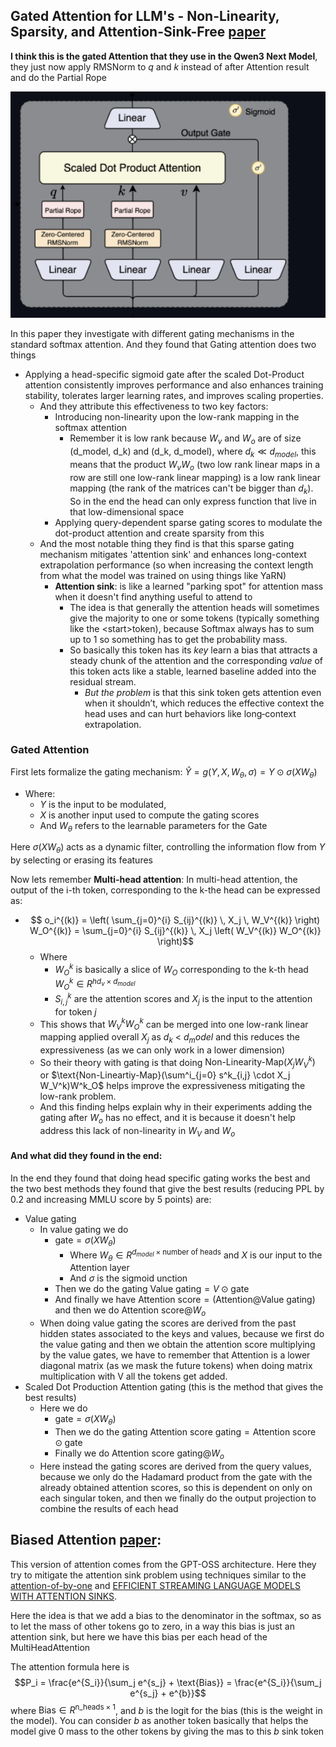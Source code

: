 ## Gated Attention for LLM's - Non-Linearity, Sparsity, and Attention-Sink-Free [paper](https://arxiv.org/abs/2505.06708)
**I think this is the gated Attention that they use in the Qwen3 Next Model**, they just now apply RMSNorm to $q$ and $k$ instead of after Attention result and do the Partial Rope

<img src="../images/Qwen3Next_gated_attention.png" width="600px"></img>

In this paper they investigate with different gating mechanisms in the standard softmax attention. And they found that Gating attention does two things
  - Applying a head-specific sigmoid gate after the scaled Dot-Product attention consistently improves performance and also enhances training stability, tolerates larger learning rates, and improves scaling properties.
	- And they attribute this effectiveness to two key factors:
		- Introducing non-linearity upon the low-rank mapping in the softmax attention
			- Remember it is low rank because $W_v$ and $W_o$ are of size (d_model, d_k) and (d_k, d_model), where $d_k \ll d_{model}$, this means that the product $W_vW_o$ (two low rank linear maps in a row are still one low-rank linear mapping) is a low rank linear mapping (the rank of the matrices can't be bigger than $d_k$). So in the end the head can only express function that live in that low-dimensional space
		- Applying query-dependent sparse gating scores to modulate the dot-product attention and create sparsity from this
	- And the most notable thing they find is that this sparse gating mechanism mitigates 'attention sink' and enhances long-context extrapolation performance (so when increasing the context length from what the model was trained on using things like YaRN)
		- **Attention sink**: is like a learned "parking spot" for attention mass when it doesn't find anything useful to attend to
			- The idea is that generally the attention heads will sometimes give the majority to one or some tokens (typically something like the \<start\>token), because Softmax always has to sum up to 1 so something has to get the probability mass.
			- So basically this token has its *key* learn a bias that attracts a steady chunk of the attention and the corresponding *value* of this token acts like a stable, learned baseline added into the residual stream.
				- *But the problem* is that this sink token gets attention even when it shouldn’t, which reduces the effective context the head uses and can hurt behaviors like long‑context extrapolation.

### Gated Attention

First lets formalize the gating mechanism:
 $\hat{Y} = g(Y, X, W_\theta, \sigma) = Y \odot \sigma(XW_\theta)$
- Where:
	- $Y$ is the input to be modulated,
	- $X$ is another input used to compute the gating scores
	- And $W_\theta$ refers to the learnable parameters for the Gate

Here $\sigma(XW_\theta)$ acts as a dynamic filter, controlling the information flow from $Y$ by selecting or erasing its features

Now lets remember **Multi-head attention**:
In multi-head attention, the output of the i-th token, corresponding to the k-the head can be expressed as:
- $$ o_i^{(k)} = \left( \sum_{j=0}^{i} S_{ij}^{(k)} \, X_j \, W_V^{(k)} \right) W_O^{(k)} = \sum_{j=0}^{i} S_{ij}^{(k)} \, X_j \left( W_V^{(k)} W_O^{(k)} \right)$$
  - Where
  	- $W_O^k$ is basically a slice of $W_O$ corresponding to the k-th head $W_O^k \in R^{hd_v \times d_{model}}$
  	- $S^k_{i,j}$ are the attention scores and $X_j$ is the input to the attention for token $j$
  - This shows that $W^k_V W^k_O$ can be merged into one low-rank linear mapping applied overall $X_j$ as $d_k$ < $d_model$ and this reduces the expressiveness (as we can only work in a lower dimension)
  - So their theory with gating is that doing $\text{Non-Linearity-Map}(X_jW_V^k)$ or $\text{Non-Lineartiy-Map}(\sum^i_{j=0} s^k_{i,j} \cdot X_j W_V^k)W^k_O$ helps improve the expressiveness mitigating the low-rank problem.
  - And this finding helps explain why in their experiments adding the gating after $W_o$ has no effect, and it is because it doesn't help address this lack of non-linearity in $W_V$ and $W_o$


#### And what did they found in the end:
In the end they found that doing head specific gating works the best and the two best methods they found that give the best results (reducing PPL by 0.2 and increasing MMLU score by 5 points) are:
- Value gating
  - In value gating we do
    - $\text{gate} = \sigma(XW_\theta)$
      - Where $W_\theta \in R^{d_{model} \times \text{number of heads}}$ and $X$ is our input to the Attention layer
      - And $\sigma$ is the sigmoid unction
    - Then we do the gating $\text{Value gating} = V \odot \text{gate}$
    - And finally we have $\text{Attention score} = (\text{Attention} @ \text{Value gating})$ and then we do $\text{Attention score} @ W_o$
  - When doing value gating the scores are derived from the past hidden states associated to the keys and values, because we first do the value gating and then we obtain the attention score multiplying by the value gates, we have to remember that Attention is a lower diagonal matrix (as we mask the future tokens) when doing matrix multiplication with V all the tokens get added.
- Scaled Dot Production Attention gating (this is the method that gives the best results)
	- Here we do
    	- $\text{gate} = \sigma(XW_\theta)$
      	-  Then we do the gating $\text{Attention score gating} = \text{Attention score} \odot \text{gate}$
      	-  Finally we do $\text{Attention score gating} @ W_o$
   	-  Here instead the gating scores are derived from the query values, because we only do the Hadamard product from the gate with the already obtained attention scores, so this is dependent on only on each singular token, and then we finally do the output projection to combine the results of each head


## Biased Attention [paper](https://arxiv.org/pdf/2508.10925):
This version of attention comes from the GPT-OSS architecture. Here they try to mitigate the attention sink problem using techniques similar to the [attention-of-by-one](https://www.evanmiller.org/attention-is-off-by-one.html) and [EFFICIENT STREAMING LANGUAGE MODELS WITH ATTENTION SINKS](https://arxiv.org/abs/2309.17453).

Here the idea is that we add a bias to the denominator in the softmax, so as to let the mass of other tokens go to zero, in a way this bias is just an attention sink, but here we have this bias per each head of the MultiHeadAttention

The attention formula here is $$P_i = \frac{e^{S_i}}{\sum_j e^{s_j} + \text{Bias}} = \frac{e^{S_i}}{\sum_j e^{s_j} + e^{b}}$$ where $\text{Bias} \in R^{\text{n\_heads} \times 1}$, and $b$ is the logit for the bias (this is the weight in the model). You can consider $b$ as another token basically that helps the model give 0 mass to the other tokens by giving the mas to this $b$ sink token
